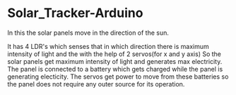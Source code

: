 # Solar_Tracker-Arduino

In this the solar panels move in the direction of the sun.

It has 4 LDR's which senses that in which direction there is maximum intensity of light and the with the help of 2 servos(for x and y axis) 
So the solar panels get maximum intensity of light and generates max electricity.
The panel is connected to a battery which gets charged while the panel is generating electicity.
The servos get power to move from these batteries so the panel does not require any outer source for its operation.
